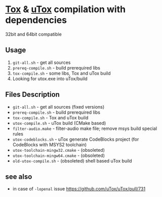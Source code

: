 #    [Tox](https://github.com/TokTok/c-toxcore) & [uTox](https://github.com/uTox/uTox) compilation with dependencies
32bit and 64bit compatible 

## Usage
1. `git-all.sh` - get all sources 
2. `prereq-compile.sh` - build prerequired libs
3. `tox-compile.sh` - some libs, Tox and uTox build
4. Looking for utox.exe into uTox/build 

## Files Description
* `git-all.sh` - get all sources (fixed versions)
* `prereq-compile.sh` - build prerequired libs
* `tox-compile.sh` - Tox and uTox build
* `utox-compile.sh` -  uTox build (CMake based)
* `filter-audio.make` - filter-audio make file; remove msys build special rules
* `utox-codeblocks.sh` - uTox generate CodeBlocks project (for CodeBlocks with MSYS2 toolchain)
* `utox-toolchain-mingw32.cmake` - (obsoleted)
* `utox-toolchain-mingw64.cmake` - (obsoleted)
* `old-utox-compile.sh` - (obsoleted) shell based uTox build

## see also
* in case of `-lopenal` issue
https://github.com/uTox/uTox/pull/731

